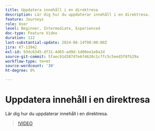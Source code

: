 ```yaml
---
title: Uppdatera innehåll i en direktresa
description: Lär dig hur du uppdaterar innehåll i en direktresa.
feature: Journeys
role: User
level: Beginner, Intermediate, Experienced
doc-type: Feature Video
duration: 112
last-substantial-update: 2024-06-14T00:00:00Z
jira: KT-13942
exl-id: 93dc6345-df31-4d65-ad9d-1d80ee1e8a2d
source-git-commit: 5faec91d387d7e6f4620c1cffc5c5eed3f8fb29a
workflow-type: tm+mt
source-wordcount: '30'
ht-degree: 0%

---
```


# Uppdatera innehåll i en direktresa

Lär dig hur du uppdaterar innehåll i en direktresa.

>[!VIDEO](https://video.tv.adobe.com/v/3439609/?learn=on&captions=swe)
